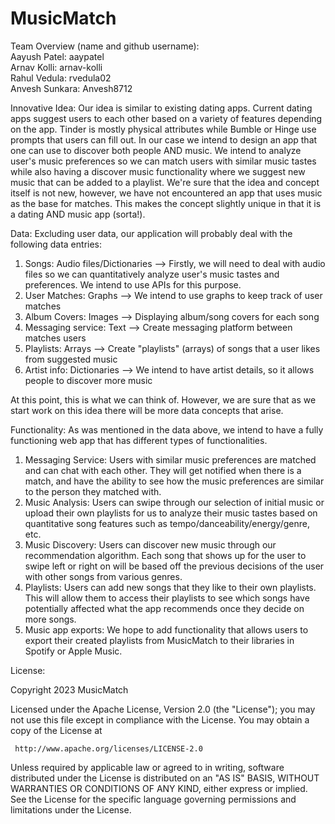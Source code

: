 # MusicMatch

Team Overview (name and github username):  
Aayush Patel: aaypatel  
Arnav Kolli: arnav-kolli  
Rahul Vedula: rvedula02  
Anvesh Sunkara: Anvesh8712

Innovative Idea:
Our idea is similar to existing dating apps. Current dating apps suggest users to each other based on a variety of features depending on the app. Tinder is mostly physical attributes while Bumble or Hinge use prompts that users can fill out. In our case we intend to design an app that one can use to discover both people AND music. 
We intend to analyze user's music preferences so we can match users with similar music tastes while also having a discover music functionality where we suggest new music that can be added to a playlist. We're sure that the idea and concept itself is not new, however, we have not encountered an app that uses music as the base for matches. This makes the concept slightly unique in that it is a dating AND music app (sorta!).

Data:
Excluding user data, our application will probably deal with the following data entries:
1. Songs: Audio files/Dictionaries --> Firstly, we will need to deal with audio files so we can quantitatively analyze user's music tastes and preferences. We intend to use APIs for this purpose.
2. User Matches: Graphs --> We intend to use graphs to keep track of user matches
3. Album Covers: Images --> Displaying album/song covers for each song
4. Messaging service: Text --> Create messaging platform between matches users
5. Playlists: Arrays --> Create "playlists" (arrays) of songs that a user likes from suggested music
6. Artist info: Dictionaries --> We intend to have artist details, so it allows people to discover more music  

At this point, this is what we can think of. However, we are sure that as we start work on this idea there will be more data concepts that arise. 

Functionality:
As was mentioned in the data above, we intend to have a fully functioning web app that has different types of functionalities.
1. Messaging Service: Users with similar music preferences are matched and can chat with each other. They will get notified when there is a match, and have the ability to see how the music preferences are similar to the person they matched with. 
2. Music Analysis: Users can swipe through our selection of initial music or upload their own playlists for us to analyze their music tastes based on quantitative song features such as tempo/danceability/energy/genre, etc.
3. Music Discovery: Users can discover new music through our recommendation algorithm. Each song that shows up for the user to swipe left or right on will be based off the previous decisions of the user with other songs from various genres. 
4. Playlists: Users can add new songs that they like to their own playlists. This will allow them to access their playlists to see which songs have potentially affected what the app recommends once they decide on more songs. 
5. Music app exports: We hope to add functionality that allows users to export their created playlists from MusicMatch to their libraries in Spotify or Apple Music.

License:

Copyright 2023 MusicMatch

   Licensed under the Apache License, Version 2.0 (the "License");
   you may not use this file except in compliance with the License.
   You may obtain a copy of the License at

     http://www.apache.org/licenses/LICENSE-2.0

   Unless required by applicable law or agreed to in writing, software
   distributed under the License is distributed on an "AS IS" BASIS,
   WITHOUT WARRANTIES OR CONDITIONS OF ANY KIND, either express or implied.
   See the License for the specific language governing permissions and
   limitations under the License.
